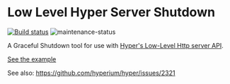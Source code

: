 # Low Level Hyper Server Shutdown

[![Build status](https://github.com/jacob-pro/hyper-graceful/actions/workflows/rust.yml/badge.svg)](https://github.com/jacob-pro/hyper-graceful/actions)
![maintenance-status](https://img.shields.io/badge/maintenance-experimental-blue.svg)

A Graceful Shutdown tool for use with 
[Hyper's Low-Level Http server API](https://docs.rs/hyper/0.14.17/hyper/server/conn/struct.Http.html#method.serve_connection).

[See the example](./examples/example.rs)

See also: https://github.com/hyperium/hyper/issues/2321
